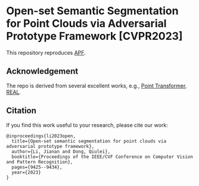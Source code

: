 # Open-set Semantic Segmentation for Point Clouds via Adversarial Prototype Framework [CVPR2023]
This repository reproduces [APF](https://openaccess.thecvf.com/content/CVPR2023/papers/Li_Open-Set_Semantic_Segmentation_for_Point_Clouds_via_Adversarial_Prototype_Framework_CVPR_2023_paper.pdf).
## Acknowledgement
The repo is derived from several excellent works, e.g.,  [Point Transformer](https://github.com/Pointcept/PointTransformerV2/tree/main), [REAL](https://github.com/jun-cen/open_world_3d_semantic_segmentation).
## Citation
If you find this work useful to your research, please cite our work:
```
@inproceedings{li2023open,
  title={Open-set semantic segmentation for point clouds via adversarial prototype framework},
  author={Li, Jianan and Dong, Qiulei},
  booktitle={Proceedings of the IEEE/CVF Conference on Computer Vision and Pattern Recognition},
  pages={9425--9434},
  year={2023}
}
```
